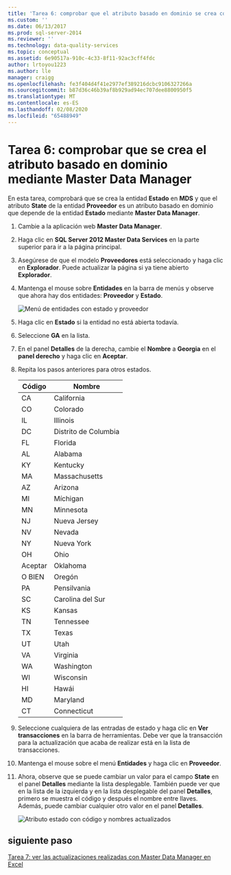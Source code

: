 ```yaml
---
title: 'Tarea 6: comprobar que el atributo basado en dominio se crea con Master Data Manager | Microsoft Docs'
ms.custom: ''
ms.date: 06/13/2017
ms.prod: sql-server-2014
ms.reviewer: ''
ms.technology: data-quality-services
ms.topic: conceptual
ms.assetid: 6e90517a-910c-4c33-8f11-92ac3cff4fdc
author: lrtoyou1223
ms.author: lle
manager: craigg
ms.openlocfilehash: fe3f404d4f41e2977ef389216dcbc9106327266a
ms.sourcegitcommit: b87d36c46b39af8b929ad94ec707dee8800950f5
ms.translationtype: MT
ms.contentlocale: es-ES
ms.lasthandoff: 02/08/2020
ms.locfileid: "65488949"
---
```

# <a name="task-6-verify-that-the-domain-based-attribute-is-created-using-master-data-manager"></a>Tarea 6: comprobar que se crea el atributo basado en dominio mediante Master Data Manager
  En esta tarea, comprobará que se crea la entidad **Estado** en **MDS** y que el atributo **State** de la entidad **Proveedor** es un atributo basado en dominio que depende de la entidad **Estado** mediante **Master Data Manager**.  
  
1.  Cambie a la aplicación web **Master Data Manager**.  
  
2.  Haga clic en **SQL Server 2012 Master Data Services** en la parte superior para ir a la página principal.  
  
3.  Asegúrese de que el modelo **Proveedores** está seleccionado y haga clic en **Explorador**. Puede actualizar la página si ya tiene abierto **Explorador**.  
  
4.  Mantenga el mouse sobre **Entidades** en la barra de menús y observe que ahora hay dos entidades: **Proveedor** y **Estado**.  
  
     ![Menú de entidades con estado y proveedor](../../2014/tutorials/media/et-verifythatthedbaiscreatedusingmdm-01.jpg "Menú de entidades con estado y proveedor")  
  
5.  Haga clic en **Estado** si la entidad no está abierta todavía.  
  
6.  Seleccione **GA** en la lista.  
  
7.  En el panel **Detalles** de la derecha, cambie el **Nombre** a **Georgia** en el **panel derecho** y haga clic en **Aceptar**.  
  
8.  Repita los pasos anteriores para otros estados.  
  
    |Código|Nombre|  
    |----------|----------|  
    |CA|California|  
    |CO|Colorado|  
    |IL|Illinois|  
    |DC|Distrito de Columbia|  
    |FL|Florida|  
    |AL|Alabama|  
    |KY|Kentucky|  
    |MA|Massachusetts|  
    |AZ|Arizona|  
    |MI|Míchigan|  
    |MN|Minnesota|  
    |NJ|Nueva Jersey|  
    |NV|Nevada|  
    |NY|Nueva York|  
    |OH|Ohio|  
    |Aceptar|Oklahoma|  
    |O BIEN|Oregón|  
    |PA|Pensilvania|  
    |SC|Carolina del Sur|  
    |KS|Kansas|  
    |TN|Tennessee|  
    |TX|Texas|  
    |UT|Utah|  
    |VA|Virginia|  
    |WA|Washington|  
    |WI|Wisconsin|  
    |HI|Hawái|  
    |MD|Maryland|  
    |CT|Connecticut|  
  
9. Seleccione cualquiera de las entradas de estado y haga clic en **Ver transacciones** en la barra de herramientas. Debe ver que la transacción para la actualización que acaba de realizar está en la lista de transacciones.  
  
10. Mantenga el mouse sobre el menú **Entidades** y haga clic en **Proveedor**.  
  
11. Ahora, observe que se puede cambiar un valor para el campo **State** en el panel **Detalles** mediante la lista desplegable. También puede ver que en la lista de la izquierda y en la lista desplegable del panel **Detalles**, primero se muestra el código y después el nombre entre llaves. Además, puede cambiar cualquier otro valor en el panel **Detalles**.  
  
     ![Atributo estado con código y nombres actualizados](../../2014/tutorials/media/et-verifythatthedbaiscreatedusingmdm-02.jpg "Atributo estado con código y nombres actualizados")  
  
## <a name="next-step"></a>siguiente paso  
 [Tarea 7: ver las actualizaciones realizadas con Master Data Manager en Excel](../../2014/tutorials/task-7-viewing-updates-made-using-master-data-manager-in-excel.md)  
  
  
